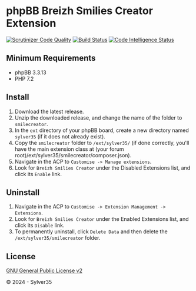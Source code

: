 # phpBB Breizh Smilies Creator Extension

[![Scrutinizer Code Quality](https://scrutinizer-ci.com/g/Sylver35/smilecreator/badges/quality-score.png?b=1.5.0)](https://scrutinizer-ci.com/g/Sylver35/smilecreator/?branch=1.5.0)
[![Build Status](https://scrutinizer-ci.com/g/Sylver35/smilecreator/badges/build.png?b=1.5.0)](https://scrutinizer-ci.com/g/Sylver35/smilecreator/build-status/1.5.0)
[![Code Intelligence Status](https://scrutinizer-ci.com/g/Sylver35/smilecreator/badges/code-intelligence.svg?b=1.5.0)](https://scrutinizer-ci.com/code-intelligence)

## Minimum Requirements
* phpBB 3.3.13
* PHP 7.2

## Install

1. Download the latest release.
2. Unzip the downloaded release, and change the name of the folder to `smilecreator`.
3. In the `ext` directory of your phpBB board, create a new directory named `sylver35` (if it does not already exist).
4. Copy the `smilecreator` folder to `/ext/sylver35/` (if done correctly, you'll have the main extension class at (your forum root)/ext/sylver35/smilecreator/composer.json).
5. Navigate in the ACP to `Customise -> Manage extensions`.
6. Look for `Breizh Smilies Creator` under the Disabled Extensions list, and click its `Enable` link.

## Uninstall

1. Navigate in the ACP to `Customise -> Extension Management -> Extensions`.
2. Look for `Breizh Smilies Creator` under the Enabled Extensions list, and click its `Disable` link.
3. To permanently uninstall, click `Delete Data` and then delete the `/ext/sylver35/smilecreator` folder.

## License
[GNU General Public License v2](http://opensource.org/licenses/GPL-2.0)

© 2024 - Sylver35
